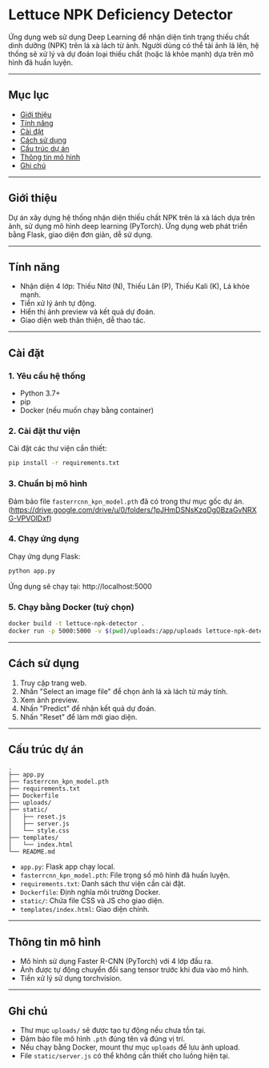 # Lettuce NPK Deficiency Detector

Ứng dụng web sử dụng Deep Learning để nhận diện tình trạng thiếu chất dinh dưỡng (NPK) trên lá xà lách từ ảnh. Người dùng có thể tải ảnh lá lên, hệ thống sẽ xử lý và dự đoán loại thiếu chất (hoặc lá khỏe mạnh) dựa trên mô hình đã huấn luyện.

---

## Mục lục

- [Giới thiệu](#giới-thiệu)
- [Tính năng](#tính-năng)
- [Cài đặt](#cài-đặt)
- [Cách sử dụng](#cách-sử-dụng)
- [Cấu trúc dự án](#cấu-trúc-dự-án)
- [Thông tin mô hình](#thông-tin-mô-hình)
- [Ghi chú](#ghi-chú)

---

## Giới thiệu

Dự án xây dựng hệ thống nhận diện thiếu chất NPK trên lá xà lách dựa trên ảnh, sử dụng mô hình deep learning (PyTorch). Ứng dụng web phát triển bằng Flask, giao diện đơn giản, dễ sử dụng.

---

## Tính năng

- Nhận diện 4 lớp: Thiếu Nitơ (N), Thiếu Lân (P), Thiếu Kali (K), Lá khỏe mạnh.
- Tiền xử lý ảnh tự động.
- Hiển thị ảnh preview và kết quả dự đoán.
- Giao diện web thân thiện, dễ thao tác.

---

## Cài đặt

### 1. Yêu cầu hệ thống

- Python 3.7+
- pip
- Docker (nếu muốn chạy bằng container)

### 2. Cài đặt thư viện

Cài đặt các thư viện cần thiết:

```bash
pip install -r requirements.txt
```

### 3. Chuẩn bị mô hình

Đảm bảo file `fasterrcnn_kpn_model.pth` đã có trong thư mục gốc dự án. (https://drive.google.com/drive/u/0/folders/1pJHmDSNsKzqDg0BzaGvNRXG-VPVOlDxf)

### 4. Chạy ứng dụng

Chạy ứng dụng Flask:

```bash
python app.py
```

Ứng dụng sẽ chạy tại: http://localhost:5000

### 5. Chạy bằng Docker (tuỳ chọn)

```bash
docker build -t lettuce-npk-detector .
docker run -p 5000:5000 -v $(pwd)/uploads:/app/uploads lettuce-npk-detector
```

---

## Cách sử dụng

1. Truy cập trang web.
2. Nhấn "Select an image file" để chọn ảnh lá xà lách từ máy tính.
3. Xem ảnh preview.
4. Nhấn "Predict" để nhận kết quả dự đoán.
5. Nhấn "Reset" để làm mới giao diện.

---

## Cấu trúc dự án

```
.
├── app.py
├── fasterrcnn_kpn_model.pth
├── requirements.txt
├── Dockerfile
├── uploads/
├── static/
│   ├── reset.js
│   ├── server.js
│   └── style.css
├── templates/
│   └── index.html
└── README.md
```

- `app.py`: Flask app chạy local.
- `fasterrcnn_kpn_model.pth`: File trọng số mô hình đã huấn luyện.
- `requirements.txt`: Danh sách thư viện cần cài đặt.
- `Dockerfile`: Định nghĩa môi trường Docker.
- `static/`: Chứa file CSS và JS cho giao diện.
- `templates/index.html`: Giao diện chính.

---

## Thông tin mô hình

- Mô hình sử dụng Faster R-CNN (PyTorch) với 4 lớp đầu ra.
- Ảnh được tự động chuyển đổi sang tensor trước khi đưa vào mô hình.
- Tiền xử lý sử dụng torchvision.

---

## Ghi chú

- Thư mục `uploads/` sẽ được tạo tự động nếu chưa tồn tại.
- Đảm bảo file mô hình `.pth` đúng tên và đúng vị trí.
- Nếu chạy bằng Docker, mount thư mục `uploads` để lưu ảnh upload.
- File `static/server.js` có thể không cần thiết cho luồng hiện tại.

